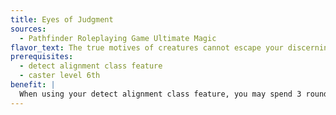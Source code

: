 ```yaml
---
title: Eyes of Judgment
sources:
  - Pathfinder Roleplaying Game Ultimate Magic
flavor_text: The true motives of creatures cannot escape your discerning gaze.
prerequisites:
  - detect alignment class feature
  - caster level 6th
benefit: |
  When using your detect alignment class feature, you may spend 3 rounds studying a creature within 60 feet. You cannot take any other actions while doing this. After that time has passed, you learn the alignment of the creature.
---
```


